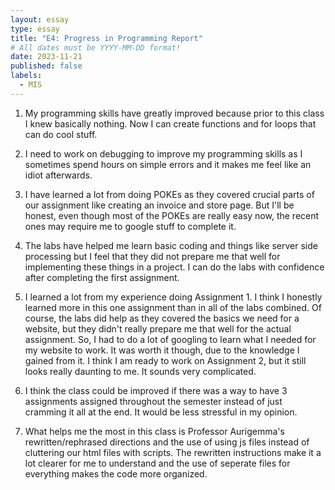 ```yaml
---
layout: essay
type: essay
title: "E4: Progress in Programming Report"
# All dates must be YYYY-MM-DD format!
date: 2023-11-21
published: false
labels:
  - MIS
---
```


1. My programming skills have greatly improved because prior to this class I knew basically nothing. Now I can create functions and for loops that can do cool stuff.

2. I need to work on debugging to improve my programming skills as I sometimes spend hours on simple errors and it makes me feel like an idiot afterwards.

3. I have learned a lot from doing POKEs as they covered crucial parts of our assignment like creating an invoice and store page. But I'll be honest, even though most of the POKEs are really easy now, the recent ones may require me to google stuff to complete it.

4. The labs have helped me learn basic coding and things like server side processing but I feel that they did not prepare me that well for implementing these things in a project. I can do the labs with confidence after completing the first assignment.

5. I learned a lot from my experience doing Assignment 1. I think I honestly learned more in this one assignment than in all of the labs combined. Of course, the labs did help as they covered the basics we need for a website,
but they didn't really prepare me that well for the actual assignment. So, I had to do a lot of googling to learn what I needed for my website to work. It was worth it though, due to the knowledge I gained from it.
I think I am ready to work on Assignment 2, but it still looks really daunting to me. It sounds very complicated.

6. I think the class could be improved if there was a way to have 3 assignments assigned throughout the semester instead of just cramming it all at the end. It would be less stressful in my opinion.

7. What helps me the most in this class is Professor Aurigemma's rewritten/rephrased directions and the use of using js files instead of cluttering our html files with scripts. The rewritten instructions make it a lot clearer
for me to understand and the use of seperate files for everything makes the code more organized.
